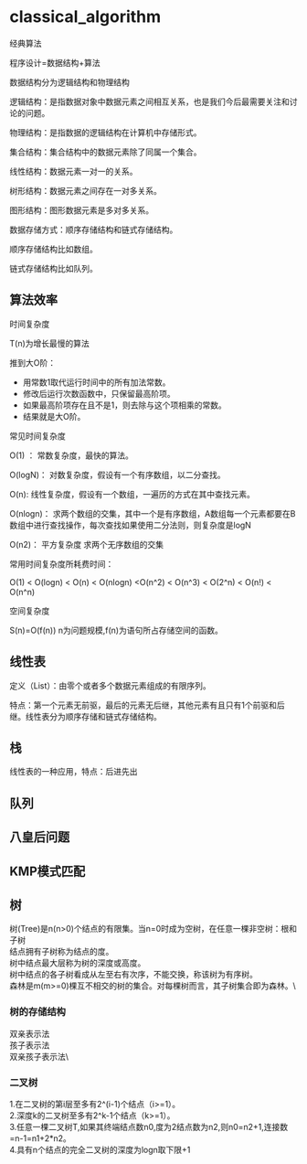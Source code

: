# classical_algorithm
经典算法

程序设计=数据结构+算法

数据结构分为逻辑结构和物理结构

逻辑结构：是指数据对象中数据元素之间相互关系，也是我们今后最需要关注和讨论的问题。

物理结构：是指数据的逻辑结构在计算机中存储形式。

集合结构：集合结构中的数据元素除了同属一个集合。

线性结构：数据元素一对一的关系。

树形结构：数据元素之间存在一对多关系。

图形结构：图形数据元素是多对多关系。

数据存储方式：顺序存储结构和链式存储结构。

顺序存储结构比如数组。

链式存储结构比如队列。

## 算法效率

时间复杂度

T(n)为增长最慢的算法

推到大O阶：
* 用常数1取代运行时间中的所有加法常数。
* 修改后运行次数函数中，只保留最高阶项。
* 如果最高阶项存在且不是1，则去除与这个项相乘的常数。
* 结果就是大O阶。

常见时间复杂度

O(1) ：
常数复杂度，最快的算法。

O(logN)：
对数复杂度，假设有一个有序数组，以二分查找。

O(n):
线性复杂度，假设有一个数组，一遍历的方式在其中查找元素。

O(nlogn)：
求两个数组的交集，其中一个是有序数组，A数组每一个元素都要在B数组中进行查找操作，每次查找如果使用二分法则，则复杂度是logN

O(n2)：
平方复杂度
求两个无序数组的交集

常用时间复杂度所耗费时间：

O(1) < O(logn) < O(n) < O(nlogn) <O(n^2) < O(n^3) < O(2^n) < O(n!) < O(n^n)

空间复杂度

S(n)=O(f(n))
n为问题规模,f(n)为语句所占存储空间的函数。


## 线性表
定义（List）：由零个或者多个数据元素组成的有限序列。

特点：第一个元素无前驱，最后的元素无后继，其他元素有且只有1个前驱和后继。线性表分为顺序存储和链式存储结构。



## 栈
线性表的一种应用，特点：后进先出

## 队列

## 八皇后问题
## KMP模式匹配

## 树
树(Tree)是n(n>0)个结点的有限集。当n=0时成为空树，在任意一棵非空树：根和子树\
结点拥有子树称为结点的度。\
树中结点最大层称为树的深度或高度。\
树中结点的各子树看成从左至右有次序，不能交换，称该树为有序树。\
森林是m(m>=0)棵互不相交的树的集合。对每棵树而言，其子树集合即为森林。\

### 树的存储结构
双亲表示法\
孩子表示法 \
双亲孩子表示法\

### 二叉树
1.在二叉树的第i层至多有2^(i-1)个结点（i>=1）。\
2.深度k的二叉树至多有2^k-1个结点（k>=1）。\
3.任意一棵二叉树T,如果其终端结点数n0,度为2结点数为n2,则n0=n2+1,连接数=n-1=n1+2*n2。\
4.具有n个结点的完全二叉树的深度为logn取下限+1





<!--  
排序 

插入排序类

选择排序类

交换排序类 
-->


